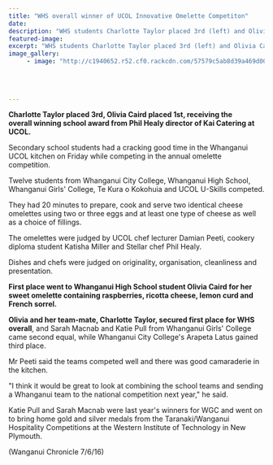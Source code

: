```yaml
---
title: "WHS overall winner of UCOL Innovative Omelette Competiton"
date: 
description: "WHS students Charlotte Taylor placed 3rd (left) and Olivia Caird placed 1st, receiving the overall winning school award from Phil Healy, director of Kai Catering at UCOL..."
featured-image: 
excerpt: "WHS students Charlotte Taylor placed 3rd (left) and Olivia Caird placed 1st, receiving the overall winning school award from Phil Healy, director of Kai Catering at UCOL."
image_gallery:
	 - image: "http://c1940652.r52.cf0.rackcdn.com/57579c5ab8d39a469d002703/UCOL-omelette-competition-7.6.16-Chron.jpg"
	
	
	
	
---
```


<p><strong>Charlotte Taylor placed 3rd, Olivia Caird placed 1st, receiving the overall&nbsp;winning school award from Phil Healy director of Kai Catering at UCOL.</strong></p>
<p>Secondary school students had a cracking good time in the Whanganui UCOL kitchen on Friday while competing in the annual omelette competition.</p>
<p>Twelve students from Whanganui City College, Whanganui High School, Whanganui Girls' College, Te Kura o Kokohuia and UCOL U-Skills competed.</p>
<p>They had 20 minutes to prepare, cook and serve two identical cheese omelettes using two or three eggs and at least one type of cheese as well as a choice of fillings.</p>
<p>The omelettes were judged by UCOL chef lecturer Damian Peeti, cookery diploma student Katisha Miller and Stellar chef Phil Healy.</p>
<p>Dishes and chefs were judged on originality, organisation, cleanliness and presentation.</p>
<p><strong>First place went to Whanganui High School student Olivia Caird for her sweet omelette containing raspberries, ricotta cheese, lemon curd and French sorrel.</strong></p>
<p><strong>Olivia and her team-mate, Charlotte Taylor, secured first place for WHS overall</strong>, and Sarah Macnab and Katie Pull from Whanganui Girls' College came second equal, while Whanganui City College's Arapeta Latus gained third place.</p>
<p>Mr Peeti said the teams competed well and there was good camaraderie in the kitchen.</p>
<p>"I think it would be great to look at combining the school teams and sending a Whanganui team to the national competition next year," he said.</p>
<p>Katie Pull and Sarah Macnab were last year's winners for WGC and went on to bring home gold and silver medals from the Taranaki/Wanganui Hospitality Competitions at the Western Institute of Technology in New Plymouth.</p>
<p><span>(Wanganui Chronicle 7/6/16)</span></p>


